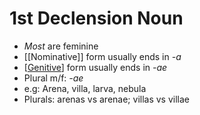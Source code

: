 # 1st Declension Noun
* *Most* are feminine
* [[Nominative]] form usually ends in *-a*
* [[Genitive]] form usually ends in *-ae*
* Plural m/f: *-ae*
* e.g: Arena, villa, larva, nebula
* Plurals: arenas vs arenae; villas vs villae

[//begin]: # "Autogenerated link references for markdown compatibility"
[Genitive]: genitive "Gentitive"
[//end]: # "Autogenerated link references"